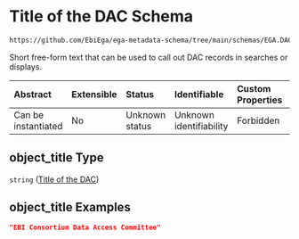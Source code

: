 # Title of the DAC Schema

```txt
https://github.com/EbiEga/ega-metadata-schema/tree/main/schemas/EGA.DAC.json#/properties/object_title
```

Short free-form text that can be used to call out DAC records in searches or displays.

| Abstract            | Extensible | Status         | Identifiable            | Custom Properties | Additional Properties | Access Restrictions | Defined In                                                             |
| :------------------ | :--------- | :------------- | :---------------------- | :---------------- | :-------------------- | :------------------ | :--------------------------------------------------------------------- |
| Can be instantiated | No         | Unknown status | Unknown identifiability | Forbidden         | Allowed               | none                | [EGA.DAC.json\*](../../../schemas/EGA.DAC.json "open original schema") |

## object\_title Type

`string` ([Title of the DAC](ega-8-properties-title-of-the-dac.md))

## object\_title Examples

```json
"EBI Consortium Data Access Committee"
```
